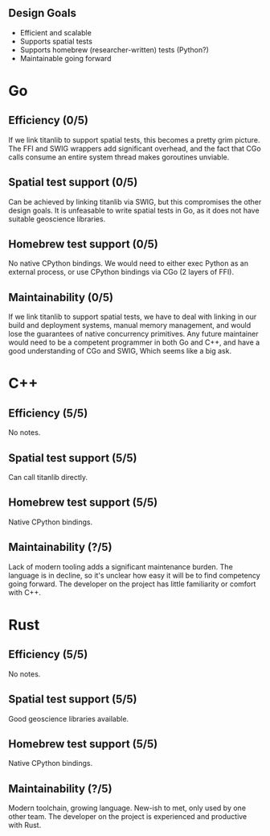 ## Design Goals

- Efficient and scalable
- Supports spatial tests
- Supports homebrew (researcher-written) tests (Python?)
- Maintainable going forward

# Go

## Efficiency (0/5)

If we link titanlib to support spatial tests, this becomes a pretty grim picture. The FFI and SWIG wrappers add significant overhead, and the fact that CGo calls consume an entire system thread makes goroutines unviable.

## Spatial test support (0/5)

Can be achieved by linking titanlib via SWIG, but this compromises the other design goals. It is unfeasable to write spatial tests in Go, as it does not have suitable geoscience libraries.

## Homebrew test support (0/5)

No native CPython bindings. We would need to either exec Python as an external process, or use CPython bindings via CGo (2 layers of FFI).

## Maintainability (0/5)

If we link titanlib to support spatial tests, we have to deal with linking in our build and deployment systems, manual memory management, and would lose the guarantees of native concurrency primitives. Any future maintainer would need to be a competent programmer in both Go and C++, and have a good understanding of CGo and SWIG, Which seems like a big ask.

# C++

## Efficiency (5/5)

No notes.

## Spatial test support (5/5)

Can call titanlib directly.

## Homebrew test support (5/5)

Native CPython bindings.

## Maintainability (?/5)

Lack of modern tooling adds a significant maintenance burden. The language is in decline, so it's unclear how easy it will be to find competency going forward. The developer on the project has little familiarity or comfort with C++.

# Rust

## Efficiency (5/5)

No notes.

## Spatial test support (5/5)

Good geoscience libraries available.

## Homebrew test support (5/5)

Native CPython bindings.

## Maintainability (?/5)

Modern toolchain, growing language. New-ish to met, only used by one other team. The developer on the project is experienced and productive with Rust.
